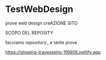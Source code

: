 # TestWebDesign

prove web design creAZIONE SITO 

SCOPO DEL REPOSITY

facciamo _repository__ e tante prove


https://glowing-travesseiro-1f6606.netlify.app
